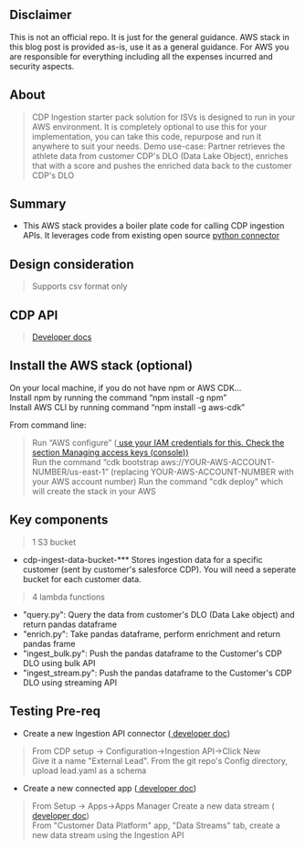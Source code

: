 ## Disclaimer
This is not an official repo. It is just for the general guidance. AWS stack in this blog post is provided as-is, use it as a general guidance. For AWS you are responsible for everything including all the expenses incurred and security aspects. 

## About
> CDP Ingestion starter pack solution for ISVs is designed to run in your AWS environment. It is completely optional to use this for your implementation, you can take this code, repurpose and run it anywhere to suit your needs.
> Demo use-case: Partner retrieves the athlete data from customer CDP's DLO (Data Lake Object), enriches that with a score and pushes the enriched data back to the customer CDP's DLO   

## Summary
- This AWS stack provides a boiler plate code for calling CDP ingestion APIs. It leverages code from existing open source <a href="https://developer.salesforce.com/docs/atlas.en-us.c360a_api.meta/c360a_api/c360a_api_python_connector.htm"> python connector </a>

## Design consideration  
> Supports csv format only  

## CDP API 
> <a href="https://developer.salesforce.com/docs/atlas.en-us.c360a_api.meta/c360a_api/c360a_api_salesforce_cdp_ingestion.htm">Developer docs</a>

## Install the AWS stack (optional)
On your local machine, if you do not have npm or AWS CDK…  
Install npm by running the command “npm install -g npm”  
Install AWS CLI by running command “npm install -g aws-cdk”  

From command line:  
> Run “AWS configure” (<a href="https://docs.aws.amazon.com/IAM/latest/UserGuide/id_credentials_access-keys.html"> use your IAM credentials for this. Check the section Managing access keys (console))</a>  
> Run the command “cdk bootstrap aws://YOUR-AWS-ACCOUNT-NUMBER/us-east-1” (replacing YOUR-AWS-ACCOUNT-NUMBER with your AWS account number)
> Run the command "cdk deploy" which will create the stack in your AWS

## Key components
> 1 S3 bucket  
- cdp-ingest-data-bucket-*** Stores ingestion data for a specific customer (sent by customer's salesforce CDP). You will need a seperate bucket for each customer data. 

> 4 lambda functions  
- "query.py": Query the data from customer's DLO (Data Lake object) and return pandas dataframe
- "enrich.py": Take pandas dataframe, perform enrichment and return pandas frame
- "ingest_bulk.py": Push the pandas dataframe to the Customer's CDP DLO using bulk API
- "ingest_stream.py": Push the pandas dataframe to the Customer's CDP DLO using streaming API

## Testing Pre-req
- Create a new Ingestion API connector (<a href="https://help.salesforce.com/s/articleView?id=sf.c360_a_connect_an_ingestion_source.htm&type=5"> developer doc</a>)   
> From CDP setup -> Configuration->Ingestion API->Click New  
Give it a name "External Lead". From the git repo's Config directory, upload lead.yaml as a schema 
- Create a new connected app (<a href="https://help.salesforce.com/s/articleView?id=sf.c360_a_create_ingestion_api_connected_app.htm&type=5"> developer doc</a>)  
> From Setup -> Apps->Apps Manager
Create a new data stream (<a href="https://help.salesforce.com/s/articleView?id=sf.c360_a_create_ingestion_data_stream.htm&type=5"> developer doc</a>)   
> From "Customer Data Platform" app, "Data Streams" tab, create a new data stream using the Ingestion API 



